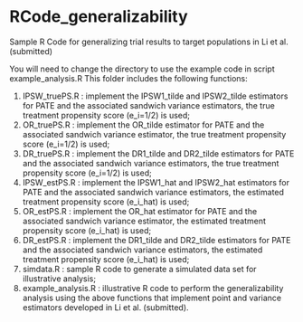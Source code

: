 # RCode_generalizability
Sample R Code for generalizing trial results to target populations in Li et al. (submitted)

You will need to change the directory to use the example code in script example_analysis.R
This folder includes the following functions:

1. IPSW_truePS.R : implement the IPSW1_tilde and IPSW2_tilde estimators for PATE and the associated sandwich variance estimators, the true treatment propensity score (e_i=1/2) is used;
2. OR_truePS.R : implement the OR_tilde estimator for PATE and the associated sandwich variance estimator, the true treatment propensity score (e_i=1/2) is used;
3. DR_truePS.R : implement the DR1_tilde and DR2_tilde estimators for PATE and the associated sandwich variance estimators, the true treatment propensity score (e_i=1/2) is used;
4. IPSW_estPS.R : implement the IPSW1_hat and IPSW2_hat estimators for PATE and the associated sandwich variance estimators, the estimated treatment propensity score (e_i_hat) is used;
5. OR_estPS.R : implement the OR_hat estimator for PATE and the associated sandwich variance estimator, the estimated treatment propensity score (e_i_hat) is used;
6. DR_estPS.R : implement the DR1_tilde and DR2_tilde estimators for PATE and the associated sandwich variance estimators, the estimated treatment propensity score (e_i_hat) is used;
7. simdata.R : sample R code to generate a simulated data set for illustrative analysis;
8. example_analysis.R : illustrative R code to perform the generalizability analysis using the above functions that implement point and variance estimators developed in Li et al. (submitted).
